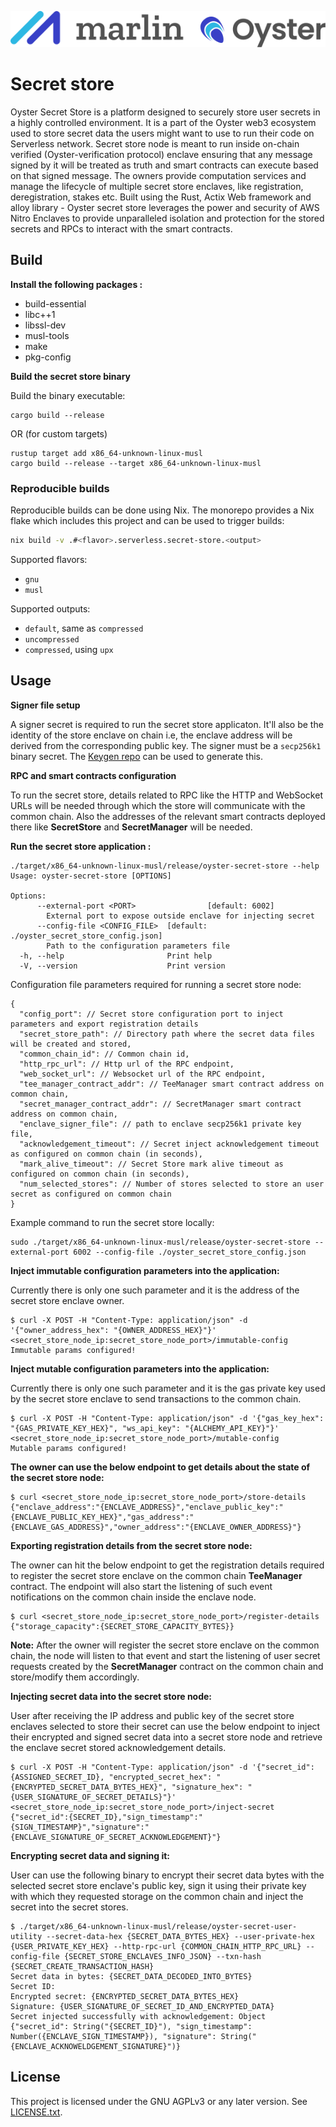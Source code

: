 ![Marlin Oyster Logo](./logo.svg)

# Secret store

Oyster Secret Store is a platform designed to securely store user secrets in a highly controlled environment. It is a part of the Oyster web3 ecosystem used to store secret data the users might want to use to run their code on Serverless network. Secret store node is meant to run inside on-chain verified (Oyster-verification protocol) enclave ensuring that any message signed by it will be treated as truth and smart contracts can execute based on that signed message. The owners provide computation services and manage the lifecycle of multiple secret store enclaves, like registration, deregistration, stakes etc. Built using the Rust, Actix Web framework and alloy library - Oyster secret store leverages the power and security of AWS Nitro Enclaves to provide unparalleled isolation and protection for the stored secrets and RPCs to interact with the smart contracts.

## Build

<b>Install the following packages : </b>

* build-essential
* libc++1
* libssl-dev
* musl-tools
* make
* pkg-config

<b> Build the secret store binary </b>

Build the binary executable:
```
cargo build --release
```
OR (for custom targets)
```
rustup target add x86_64-unknown-linux-musl
cargo build --release --target x86_64-unknown-linux-musl
```

### Reproducible builds

Reproducible builds can be done using Nix. The monorepo provides a Nix flake which includes this project and can be used to trigger builds:

```bash
nix build -v .#<flavor>.serverless.secret-store.<output>
```

Supported flavors:
- `gnu`
- `musl`

Supported outputs:
- `default`, same as `compressed`
- `uncompressed`
- `compressed`, using `upx`

## Usage

<b>Signer file setup</b>

A signer secret is required to run the secret store applicaton. It'll also be the identity of the store enclave on chain i.e, the enclave address will be derived from the corresponding public key. The signer must be a `secp256k1` binary secret.
The <a href="https://github.com/marlinprotocol/oyster-monorepo/tree/master/initialization/keygen">Keygen repo</a> can be used to generate this.

<b> RPC and smart contracts configuration</b>

To run the secret store, details related to RPC like the HTTP and WebSocket URLs will be needed through which the store will communicate with the common chain. Also the addresses of the relevant smart contracts deployed there like **SecretStore** and **SecretManager** will be needed.

<b>Run the secret store application :</b>

```
./target/x86_64-unknown-linux-musl/release/oyster-secret-store --help
Usage: oyster-secret-store [OPTIONS]

Options:
      --external-port <PORT>                [default: 6002]
        External port to expose outside enclave for injecting secret
      --config-file <CONFIG_FILE>  [default: ./oyster_secret_store_config.json]
        Path to the configuration parameters file
  -h, --help                       Print help
  -V, --version                    Print version
```
Configuration file parameters required for running a secret store node:
```
{
  "config_port": // Secret store configuration port to inject parameters and export registration details
  "secret_store_path": // Directory path where the secret data files will be created and stored,
  "common_chain_id": // Common chain id,
  "http_rpc_url": // Http url of the RPC endpoint,
  "web_socket_url": // Websocket url of the RPC endpoint,
  "tee_manager_contract_addr": // TeeManager smart contract address on common chain,
  "secret_manager_contract_addr": // SecretManager smart contract address on common chain,
  "enclave_signer_file": // path to enclave secp256k1 private key file,
  "acknowledgement_timeout": // Secret inject acknowledgement timeout as configured on common chain (in seconds),
  "mark_alive_timeout": // Secret Store mark alive timeout as configured on common chain (in seconds),
  "num_selected_stores": // Number of stores selected to store an user secret as configured on common chain
}
```
Example command to run the secret store locally:
```
sudo ./target/x86_64-unknown-linux-musl/release/oyster-secret-store --external-port 6002 --config-file ./oyster_secret_store_config.json
```

<b> Inject immutable configuration parameters into the application: </b>

Currently there is only one such parameter and it is the address of the secret store enclave owner.
```
$ curl -X POST -H "Content-Type: application/json" -d '{"owner_address_hex": "{OWNER_ADDRESS_HEX}"}' <secret_store_node_ip:secret_store_node_port>/immutable-config
Immutable params configured!
```

<b> Inject mutable configuration parameters into the application: </b>

Currently there is only one such parameter and it is the gas private key used by the secret store enclave to send transactions to the common chain.
```
$ curl -X POST -H "Content-Type: application/json" -d '{"gas_key_hex": "{GAS_PRIVATE_KEY_HEX}", "ws_api_key": "{ALCHEMY_API_KEY}"}' <secret_store_node_ip:secret_store_node_port>/mutable-config
Mutable params configured!
```

<b> The owner can use the below endpoint to get details about the state of the secret store node: </b>
```
$ curl <secret_store_node_ip:secret_store_node_port>/store-details
{"enclave_address":"{ENCLAVE_ADDRESS}","enclave_public_key":"{ENCLAVE_PUBLIC_KEY_HEX}","gas_address":"{ENCLAVE_GAS_ADDRESS}","owner_address":"{ENCLAVE_OWNER_ADDRESS}"}
```

<b> Exporting registration details from the secret store node: </b>

The owner can hit the below endpoint to get the registration details required to register the secret store enclave on the common chain **TeeManager** contract. The endpoint will also start the listening of such event notifications on the common chain inside the enclave node.
```
$ curl <secret_store_node_ip:secret_store_node_port>/register-details
{"storage_capacity":{SECRET_STORE_CAPACITY_BYTES}}
```

**Note:** After the owner will register the secret store enclave on the common chain, the node will listen to that event and start the listening of user secret requests created by the **SecretManager** contract on the common chain and store/modify them accordingly.

<b> Injecting secret data into the secret store node: </b>

User after receiving the IP address and public key of the secret store enclaves selected to store their secret can use the below endpoint to inject their encrypted and signed secret data into a secret store node and retrieve the enclave secret stored acknowledgement details.
```
$ curl -X POST -H "Content-Type: application/json" -d '{"secret_id": {ASSIGNED_SECRET_ID}, "encrypted_secret_hex": "{ENCRYPTED_SECRET_DATA_BYTES_HEX}", "signature_hex": "{USER_SIGNATURE_OF_SECRET_DETAILS}"}' <secret_store_node_ip:secret_store_node_port>/inject-secret
{"secret_id":{SECRET_ID},"sign_timestamp":"{SIGN_TIMESTAMP}","signature":"{ENCLAVE_SIGNATURE_OF_SECRET_ACKNOWLEDGEMENT}"}
```

<b> Encrypting secret data and signing it: </b>

User can use the following binary to encrypt their secret data bytes with the selected secret store enclave's public key, sign it using their private key with which they requested storage on the common chain and inject the secret into the secret stores. 
```
$ ./target/x86_64-unknown-linux-musl/release/oyster-secret-user-utility --secret-data-hex {SECRET_DATA_BYTES_HEX} --user-private-hex {USER_PRIVATE_KEY_HEX} --http-rpc-url {COMMON_CHAIN_HTTP_RPC_URL} --config-file {SECRET_STORE_ENCLAVES_INFO_JSON} --txn-hash {SECRET_CREATE_TRANSACTION_HASH}
Secret data in bytes: {SECRET_DATA_DECODED_INTO_BYTES}
Secret ID: 
Encrypted secret: {ENCRYPTED_SECRET_DATA_BYTES_HEX}
Signature: {USER_SIGNATURE_OF_SECRET_ID_AND_ENCRYPTED_DATA}
Secret injected successfully with acknowledgement: Object {"secret_id": String("{SECRET_ID}"), "sign_timestamp": Number({ENCLAVE_SIGN_TIMESTAMP}), "signature": String("{ENCLAVE_ACKNOWELDGEMENT_SIGNATURE}")}
```

## License

This project is licensed under the GNU AGPLv3 or any later version. See [LICENSE.txt](./LICENSE.txt).
